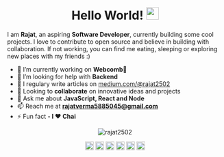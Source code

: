 <h1 align="center">Hello World! <img src="https://github.com/sciencepal/sciencepal/blob/master/assets/Hi.gif" width="29px"></h1>
<p>I am <b>Rajat</b>, an aspiring <b>Software Developer</b>, currently building some cool projects. I love to contribute to open source and believe in building with collaboration. If not working, you can find me eating, sleeping or exploring new places with my friends :)</p>



- 🔭 I’m currently working on **Webcomb🙈**
- 🤔 I’m looking for help with **Backend**
- 📝 I regulary write articles on [medium.com/@rajat2502](https://medium.com/@rajat2502)
- 🤝 Looking to **collaborate** on innovative ideas and projects
- 💬 Ask me about **JavaScript, React and Node**
- 📫 Reach me at **rajatverma5885045@gmail.com**
- ⚡ Fun fact **- I ❤️ Chai**
<p align="center"> <img src="https://github-readme-stats.vercel.app/api?username=rajat2502&show_icons=true" alt="rajat2502" /> </p>

<p align="center">
<a href="https://twitter.com/rajatverma2502" target="blank"><img align="center" src="https://cdn.jsdelivr.net/npm/simple-icons@3.0.1/icons/twitter.svg" alt="rajatverma2502" height="20" width="20" /></a>
<a href="https://linkedin.com/in/rajat2502" target="blank"><img align="center" src="https://cdn.jsdelivr.net/npm/simple-icons@3.0.1/icons/linkedin.svg" alt="rajat2502" height="20" width="20" /></a>
<a href="https://medium.com/@rajat2502" target="blank"><img align="center" src="https://cdn.jsdelivr.net/npm/simple-icons@3.0.1/icons/medium.svg" alt="rajat2502" height="20" width="20" /></a>
<a href="https://www.hackerrank.com/rajat2502" target="blank"><img align="center" src="https://cdn.jsdelivr.net/npm/simple-icons@3.0.1/icons/hackerrank.svg" alt="rajat2502" height="20" width="20" /></a>
<a href="https://www.codechef.com/users/rajat2502" target="blank"><img align="center" src="https://cdn.jsdelivr.net/npm/simple-icons@3.0.1/icons/codechef.svg" alt="rajat2502" height="20" width="20" /></a>
<a href="https://dev.to/rajat2502" target="blank"><img align="center" src="https://cdn.jsdelivr.net/npm/simple-icons@3.0.1/icons/dev-dot-to.svg" alt="rajat2502" height="20" width="20" /></a>
</p>
